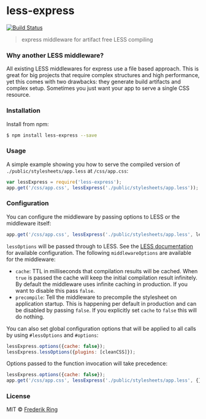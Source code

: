 # less-express

[![Build Status](https://travis-ci.org/m90/less-express.svg?branch=master)](https://travis-ci.org/m90/less-express)

> express middleware for artifact free LESS compiling

### Why another LESS middleware?

All existing LESS middlewares for express use a file based approach. This is great for big projects that require complex structures and high performance, yet this comes with two drawbacks: they generate build artifacts and complex setup. Sometimes you just want your app to serve a single CSS resource.

### Installation

Install from npm:

```sh
$ npm install less-express --save
```

### Usage

A simple example showing you how to serve the compiled version of `./public/stylesheets/app.less` at `/css/app.css`:

```js
var lessExpress = require('less-express');
app.get('/css/app.css', lessExpress('./public/stylesheets/app.less'));
```

### Configuration

You can configure the middleware by passing options to LESS or the middleware itself:

```js
app.get('/css/app.css', lessExpress('./public/stylesheets/app.less', lessOptions, middlewareOptions));
```

`lessOptions` will be passed through to LESS. See the [LESS documentation](http://lesscss.org/usage/#programmatic-usage) for available configuration. The following `middlewareOptions` are available for the middleware:

- `cache`: TTL in milliseconds that compilation results will be cached. When `true` is passed the cache will keep the initial compilation result infinitely. By default the middleware uses infinite caching in production. If you want to disable this pass `false`.
- `precompile`: Tell the middleware to precompile the stylesheet on application startup. This is happening per default in production and can be disabled by passing `false`. If you explicitly set `cache` to `false` this will do nothing.

You can also set global configuration options that will be applied to all calls by using `#lessOptions` and `#options`:

```js
lessExpress.options({cache: false});
lessExpress.lessOptions({plugins: [cleanCSS]});
```

Options passed to the function invocation will take precedence:
```js
lessExpress.options({cache: false});
app.get('/css/app.css', lessExpress('./public/stylesheets/app.less', {}, {cache: 3600})); // will cache
```


### License

MIT © [Frederik Ring](http://www.frederikring.com)
